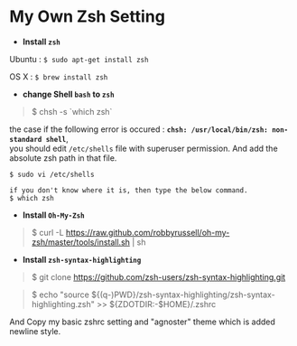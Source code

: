 # My Own Zsh Setting

* **Install `zsh`** 

Ubuntu : `$ sudo apt-get install zsh`

OS X : `$ brew install zsh`

* **change Shell `bash` to `zsh`**
> $ chsh -s \`which zsh\`

the case if the following error is occured : **`chsh: /usr/local/bin/zsh: non-standard shell`**,<br>
you should edit `/etc/shells` file with superuser permission. And add the absolute zsh path in that file.
```
$ sudo vi /etc/shells

if you don't know where it is, then type the below command.
$ which zsh
```

* **Install `Oh-My-Zsh`**
> $ curl -L https://raw.github.com/robbyrussell/oh-my-zsh/master/tools/install.sh | sh

* **Install `zsh-syntax-highlighting`**
> $ git clone https://github.com/zsh-users/zsh-syntax-highlighting.git

> $ echo "source ${(q-)PWD}/zsh-syntax-highlighting/zsh-syntax-highlighting.zsh" >> ${ZDOTDIR:-$HOME}/.zshrc

And Copy my basic zshrc setting and "agnoster" theme which is added newline style. 

